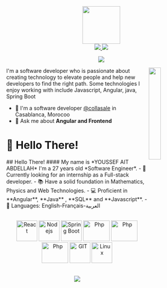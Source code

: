 <div id="header" align="center">
	<img src="https://media.giphy.com/media/M9gbBd9nbDrOTu1Mqx/giphy.gif" width="100"/>
<div>
<a href="https://www.linkedin.com/in/anass-el-jazouly/" target="_blank">
	<img src="https://img.shields.io/badge/LinkedIn-0077B5?style=for-the-badge&logo=linkedin&logoColor=white" />
</a>

<a href="anass.eljazouly@gmail.com" target="_blank">
<img src="https://img.shields.io/badge/Gmail-D14836?style=for-the-badge&logo=gmail&logoColor=white" />
</a>
<br/> 
	</div>
</div>
<p align="center">
    <a href="https://www.linkedin.com/in/youssef-ait-abdellah/"><img src="https://img.shields.io/badge/linkedin-%230177B5?style=flat&logo=linkedin&logoColor=white"/></a>
  </p>
  
  <img src="https://github.com/mohamedabusrea/youssef-aitabdelah/blob/master/profile-img.png" align="right" width="25%"/>


I'm a software developer who is passionate about creating technology to elevate people and help new developers to find the right path. Some technologies I enjoy working with include Javascript, Angular, java, Spring Boot

- 🔭 I'm a software developer [@collasale](https://collasale.ma/) in Casablanca, Morocoo
- 💬 Ask me about **Angular and Frontend**

<h1>👋 Hello There!</h1>
## Hello There!
#### My name is *YOUSSEF AIT ABDELLAH* I'm a 27 years old *Software Engineer*.
- 🏦  Currently looking for an internship as a Full-stack developer.
<!-- - 📝 I regulary write technical articles for [hashnode](https://apoorvtyagi.tech/) and [dev.to](https://dev.to/apoorvtyagi)-->
- 📚 Have a solid foundation in Mathematics, Physics and Web Technologies.
- 💻 Proficient in **Angular**, **Java** , **SQL** and **Javascript**.
- 📖 Languages: English-Français-العربية
<br/><br/>
<p align="center">
	<!--React-->
	<img src="https://www.vectorlogo.zone/logos/angular/angular-icon.svg" alt="React" width="55" height="55"/>
      	<!--Node JS -->
	<img src="https://www.vectorlogo.zone/logos/nodejs/nodejs-icon.svg" alt="Nodejs" width="55" height="55"/>
     	<!--Spring Boot-->
	<img src="https://www.vectorlogo.zone/logos/springio/springio-icon.svg" alt="Spring Boot" width="55" height="55"/>
	<!--PhP-->
	<img src="https://www.vectorlogo.zone/logos/php/php-ar21.svg" alt="Php" width="70" height="55"/>
	<!--MySQL-->
	<img src="https://www.vectorlogo.zone/logos/mysql/mysql-icon.svg" alt="Php" width="70" height="55"/>
	<!--MongoDB-->
	<img src="https://www.vectorlogo.zone/logos/mongodb/mongodb-icon.svg" alt="Php" width="70" height="55"/>
	<!--Git-->
	<img src="https://www.vectorlogo.zone/logos/git-scm/git-scm-icon.svg" alt="GIT" width="55" height="55"/> 
	<!--Linux-->
	<img src="https://www.vectorlogo.zone/logos/linux/linux-icon.svg" alt="Linux" width="55" height="55"/> 
</p>
<br/>

<div align="center">
<a href="https://git.io/streak-stats"><img src="http://github-readme-streak-stats.herokuapp.com?user=anasseljazouly&theme=neon-palenight&background=1A1B27&border=E4E2E2&stroke=E4E2E2"/></a>
</div>



